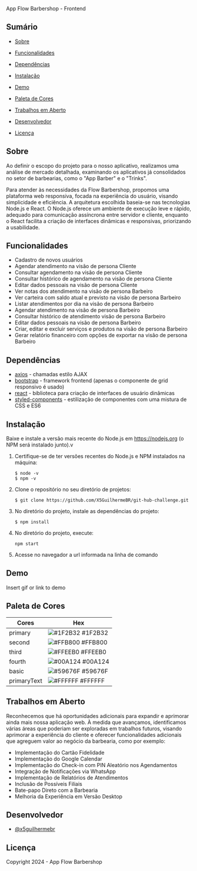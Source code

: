 App Flow Barbershop - Frontend

## Sumário
- [Sobre](#sobre)

- [Funcionalidades](#funcionalidades)

- [Dependências](#dependências)

- [Instalação](#instalação)

- [Demo](#demo)

- [Paleta de Cores](#paleta-de-cores)

- [Trabalhos em Aberto](#trabalhos-em-aberto)

- [Desenvolvedor](#desenvolvedor)

- [Licença](#licença)


## Sobre
Ao definir o escopo do projeto para o nosso aplicativo, realizamos uma análise de mercado detalhada, examinando os aplicativos já consolidados no setor de barbearias, como o "App Barber" e o "Trinks".

Para atender às necessidades da Flow Barbershop, propomos uma plataforma web responsiva, focada na experiência do usuário, visando simplicidade e eficiência. A arquitetura escolhida baseia-se nas tecnologias Node.js e React. O Node.js oferece um ambiente de execução leve e rápido, adequado para comunicação assíncrona entre servidor e cliente, enquanto o React facilita a criação de interfaces dinâmicas e responsivas, priorizando a usabilidade.

## Funcionalidades
- Cadastro de novos usuários
- Agendar atendimento na visão de persona Cliente
- Consultar agendamento na visão de persona Cliente
- Consultar histórico de agendamento na visão  de persona Cliente
- Editar dados pessoais na visão  de persona Cliente
- Ver notas dos atendimento na visão de persona Barbeiro
- Ver carteira com saldo atual e previsto na visão de persona Barbeiro
- Listar atendimentos por dia na visão de persona Barbeiro
- Agendar atendimento na visão de persona Barbeiro
- Consultar histórico de atendimento visão de persona Barbeiro
- Editar dados pessoais na visão de persona Barbeiro
- Criar, editar e excluir serviços e produtos na visão de persona Barbeiro
- Gerar relatório financeiro com opções de exportar na visão de persona Barbeiro

## Dependências
- [axios](https://www.npmjs.com/package/axios) - chamadas estilo AJAX
- [bootstrap](https://www.npmjs.com/package/bootstrap) - framework frontend (apenas o componente de grid responsivo é usado)
- [react](https://www.npmjs.com/package/react) - biblioteca para criação de interfaces de usuário dinâmicas
- [styled-components](https://www.npmjs.com/package/styled-components) - estilização de componentes com uma mistura de CSS e ES6

## Instalação

Baixe e instale a versão mais recente do Node.js em https://nodejs.org (o NPM será instalado junto).v

1. Certifique-se de ter versões recentes do Node.js e NPM instalados na máquina:
    ```
    $ node -v
    $ npm -v
    ```
2. Clone o repositório no seu diretório de projetos:
    ```
    $ git clone https://github.com/X5GuilhermeBR/git-hub-challenge.git
    ```
3. No diretório do projeto, instale as dependências do projeto:
    ```
    $ npm install
    ```
4. No diretório do projeto, execute:
    ```
    npm start
    ```
5. Acesse no navegador a url informada na linha de comando

## Demo
Insert gif or link to demo

## Paleta de Cores
| Cores            | Hex                                                                |
| ----------------- | ------------------------------------------------------------------ |
| primary | ![#1F2B32](https://via.placeholder.com/10/1F2B32?text=+) #1F2B32 |
| second | ![#FFB800](https://via.placeholder.com/10/FFB800?text=+) #FFB800 |
| third | ![#FFEEB0](https://via.placeholder.com/10/FFEEB0?text=+) #FFEEB0 |
| fourth | ![#00A124](https://via.placeholder.com/10/00A124?text=+) #00A124 |
| basic | ![#59676F](https://via.placeholder.com/10/59676F?text=+) #59676F |
| primaryText | ![#FFFFFF](https://via.placeholder.com/10/FFFFFF?text=+) #FFFFFF |


## Trabalhos em Aberto
Reconhecemos que há oportunidades adicionais para expandir e aprimorar ainda mais nossa aplicação web. À medida que avançamos, identificamos várias áreas que poderiam ser exploradas em trabalhos futuros, visando aprimorar a experiência do cliente e oferecer funcionalidades adicionais que agreguem valor ao negócio da barbearia, como por exemplo:

- Implementação do Cartão Fidelidade
- Implementação do Google Calendar
- Implementação do Check-in com PIN Aleatório nos Agendamentos
- Integração de Notificações via WhatsApp
- Implementação de Relatórios de Atendimentos
- Inclusão de Possíveis Filiais
- Bate-papo Direto com a Barbearia
- Melhoria da Experiência em Versão Desktop

## Desenvolvedor
- [@x5guilhermebr](https://www.github.com/x5guilhermebr)

## Licença
Copyright 2024 - App Flow Barbershop

